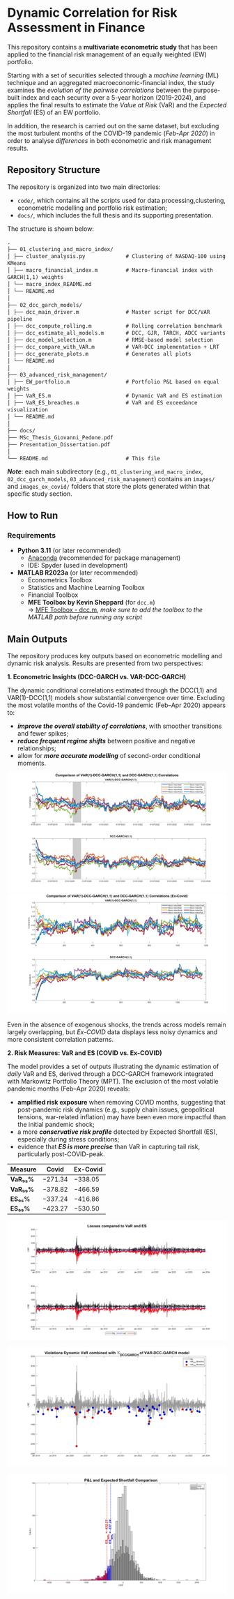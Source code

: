 # Dynamic Correlation for Risk Assessment in Finance
This repository contains a **multivariate econometric study** that has been applied to the financial risk management of an equally weighted (EW) portfolio.

Starting with a set of securities selected through a _machine learning_ (ML) technique and an aggregated macroeconomic-financial index, the study examines the _evolution of the pairwise correlations_ between the purpose-built index and each security over a 5-year horizon (2019-2024), and applies the final results to estimate the _Value at Risk_ (VaR) and the _Expected Shortfall_ (ES) of an EW portfolio.

In addition, the research is carried out on the same dataset, but excluding the most turbulent months of the COVID-19 pandemic (_Feb-Apr 2020_) in order to analyse _differences_ in both econometric and risk management results.


## Repository Structure
The repository is organized into two main directories:
- `code/`, which contains all the scripts used for data processing,clustering, econometric modelling and portfolio risk estimation;
- `docs/`, which includes the full thesis and its supporting presentation.

The structure is shown below:
```
.
├── 01_clustering_and_macro_index/
│ ├── cluster_analysis.py             # Clustering of NASDAQ-100 using KMeans
│ ├── macro_financial_index.m         # Macro-financial index with GARCH(1,1) weights
│ └── macro_index_README.md
│ └── README.md
│
├── 02_dcc_garch_models/
│ ├── dcc_main_driver.m               # Master script for DCC/VAR pipeline
│ ├── dcc_compute_rolling.m           # Rolling correlation benchmark
│ ├── dcc_estimate_all_models.m       # DCC, GJR, TARCH, ADCC variants
│ ├── dcc_model_selection.m           # RMSE-based model selection
│ ├── dcc_compare_with_VAR.m          # VAR-DCC implementation + LRT
│ ├── dcc_generate_plots.m            # Generates all plots
│ └── README.md
│
├── 03_advanced_risk_management/
│ ├── EW_portfolio.m                  # Portfolio P&L based on equal weights
│ ├── VaR_ES.m                        # Dynamic VaR and ES estimation
│ ├── VaR_ES_breaches.m               # VaR and ES exceedance visualization
│ └── README.md
│
├── docs/
├── MSc_Thesis_Giovanni_Pedone.pdf
├── Presentation_Dissertation.pdf
│
└── README.md                         # This file
```
**_Note_**: each main subdirectory (e.g., `01_clustering_and_macro_index`, `02_dcc_garch_models`, `03_advanced_risk_management`)
contains an `images/` and `images_ex_covid/` folders that store the plots generated within that specific study section.


## How to Run

### Requirements
- **Python 3.11** (or later recommended)
  - [Anaconda](https://www.anaconda.com/) (recommended for package management)  
  - IDE: Spyder (used in development)  
- **MATLAB R2023a** (or later recommended)
  - Econometrics Toolbox
  - Statistics and Machine Learning Toolbox
  - Financial Toolbox
  - **MFE Toolbox by Kevin Sheppard** (for `dcc.m`)  
    → [MFE Toolbox - dcc.m](https://github.com/bashtage/mfe-toolbox/blob/main/multivariate/dcc.m), _make sure to add the toolbox to the MATLAB path before running any script_


## Main Outputs
The repository produces key outputs based on econometric modelling and dynamic risk analysis. Results are presented from two perspectives:

**1. Econometric Insights (DCC-GARCH vs. VAR-DCC-GARCH)**

The dynamic conditional correlations estimated through the DCC(1,1) and VAR(1)-DCC(1,1) models show substantial convergence over time. Excluding the most volatile months of the Covid-19 pandemic (Feb–Apr 2020) appears to:
- **_improve the overall stability of correlations_**, with smoother transitions and fewer spikes;
- **_reduce frequent regime shifts_** between positive and negative relationships;
- allow for **_more accurate modelling_** of second-order conditional moments.

<p align="center">
  <img src="code/02_dcc_garch_models/images/VAR_and_DCC_Correlations_Comparison.jpg"/>
  <br>
  <img src="code/02_dcc_garch_models/images_ex_covid/VAR_and_DCC_Correlations_Comparison_Ex_Covid.jpg"/>
</p>

Even in the absence of exogenous shocks, the trends across models remain largely overlapping, but _Ex-COVID_ data displays less noisy dynamics and more consistent correlation patterns.

**2. Risk Measures: VaR and ES (COVID vs. Ex-COVID)**

The model provides a set of outputs illustrating the dynamic estimation of _daily_ VaR and ES, derived through a DCC-GARCH framework integrated with Markowitz Portfolio Theory (MPT).
The exclusion of the most volatile pandemic months (Feb–Apr 2020) reveals:

- **amplified risk exposure** when removing COVID months, suggesting that post-pandemic risk dynamics (e.g., supply chain issues, geopolitical tensions, war-related inflation) may have been even more impactful than the initial pandemic shock;
- a more **_conservative risk profile_** detected by Expected Shortfall (ES), especially during stress conditions;
- evidence that **_ES is more precise_** than VaR in capturing tail risk, particularly post-COVID-peak.

| Measure   | Covid     | Ex-Covid  |
|-----------|-----------|-----------|
| **VaR₉₅%**  | −271.34   | −338.05 |
| **VaR₉₉%**  | −378.82   | −466.59 |
| **ES₉₅%**   | −337.24   | −416.86 |
| **ES₉₉%**   | −423.27   | −530.50 |

![Comparison of Losses with VaR and ES](code/03_advanced_risk_management/images/Comparison_of_Losses_with_VaR_and_ES.jpg)

![VaR Breaches](code/03_advanced_risk_management/images/VaR_Breaches.jpg)

![ES Breaches](code/03_advanced_risk_management/images/ES_Breaches.jpg)
